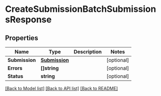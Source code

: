 # CreateSubmissionBatchSubmissionsResponse

## Properties
Name | Type | Description | Notes
------------ | ------------- | ------------- | -------------
**Submission** | [**Submission**](submission.md) |  | [optional] 
**Errors** | **[]string** |  | [optional] 
**Status** | **string** |  | [optional] 

[[Back to Model list]](../README.md#documentation-for-models) [[Back to API list]](../README.md#documentation-for-api-endpoints) [[Back to README]](../README.md)


